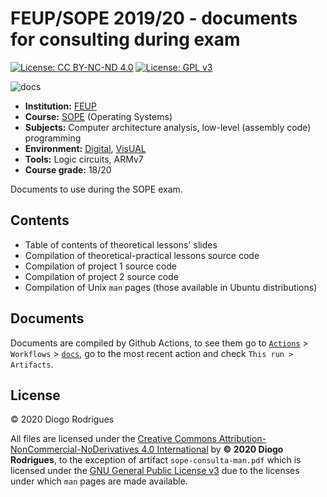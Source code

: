 # FEUP/SOPE 2019/20 - documents for consulting during exam

[![License: CC BY-NC-ND 4.0](https://img.shields.io/badge/License-CC%20BY--NC--ND%204.0-lightgrey.svg)](https://creativecommons.org/licenses/by-nc-nd/4.0/)
[![License: GPL v3](https://img.shields.io/badge/License-GPLv3-blue.svg)](https://www.gnu.org/licenses/gpl-3.0)

![docs](https://github.com/dmfrodrigues/feup-sope-exam/workflows/docs/badge.svg)

- **Institution:** [FEUP](https://sigarra.up.pt/feup/en/web_page.Inicial)
- **Course:** [SOPE](https://sigarra.up.pt/feup/en/UCURR_GERAL.FICHA_UC_VIEW?pv_ocorrencia_id=436440) (Operating Systems)
- **Subjects:** Computer architecture analysis, low-level (assembly code) programming
- **Environment:** [Digital](https://github.com/hneemann/Digital), [VisUAL](https://salmanarif.bitbucket.io/visual/index.html)
- **Tools:** Logic circuits, ARMv7
- **Course grade:** 18/20

Documents to use during the SOPE exam.

## Contents

- Table of contents of theoretical lessons' slides
- Compilation of theoretical-practical lessons source code
- Compilation of project 1 source code
- Compilation of project 2 source code
- Compilation of Unix `man` pages (those available in Ubuntu distributions)

## Documents

Documents are compiled by Github Actions, to see them go to [`Actions`](https://github.com/dmfrodrigues/feup-sope-exam/actions) > `Workflows` > [`docs`](https://github.com/dmfrodrigues/feup-sope-exam/actions?query=workflow%3Adocs), go to the most recent action and check `This run > Artifacts`.

## License

© 2020 Diogo Rodrigues

All files are licensed under the [Creative Commons Attribution-NonCommercial-NoDerivatives 4.0 International](LICENSE) by **© 2020 Diogo Rodrigues**, to the exception of artifact `sope-consulta-man.pdf` which is licensed under the [GNU General Public License v3](LICENSE) due to the licenses under which `man` pages are made available.
